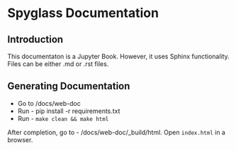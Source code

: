 # Spyglass Documentation

## Introduction

This documentaton is a Jupyter Book. However, it uses Sphinx functionality. Files can be either .md or .rst files.

## Generating Documentation

- Go to /docs/web-doc
- Run - pip install -r requirements.txt
- Run -  `make clean && make html`

After completion, go to - /docs/web-doc/_build/html. Open `index.html` in a browser.
